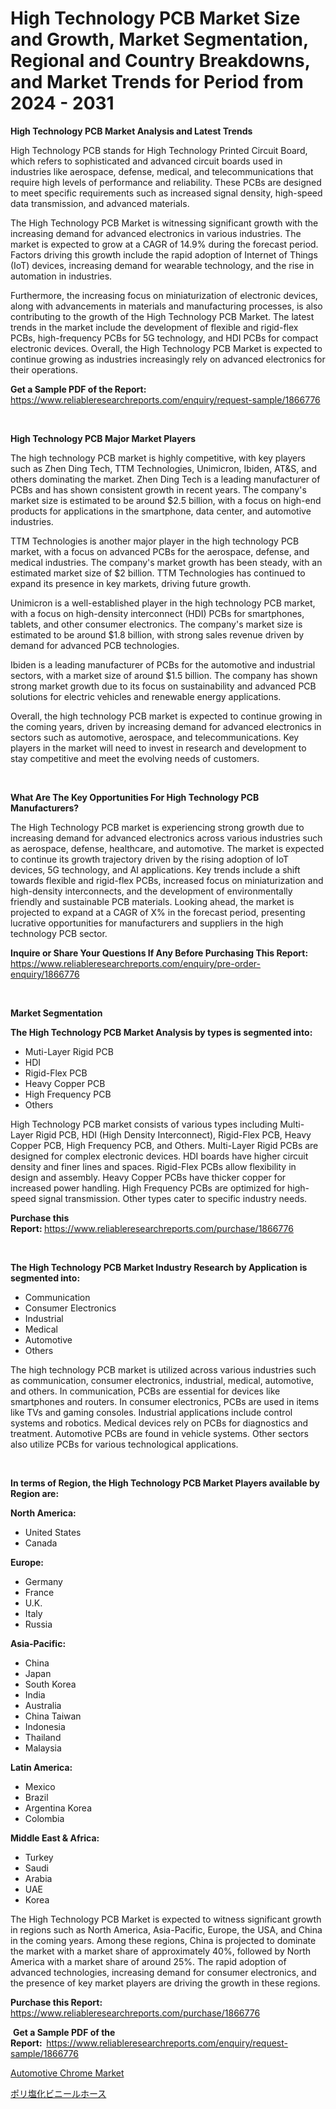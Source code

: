 <p><h1>High Technology PCB Market Size and Growth, Market Segmentation, Regional and Country Breakdowns, and Market Trends for Period from 2024 -  2031</h1></p><p><strong>High Technology PCB Market Analysis and Latest Trends</strong></p>
<p><p>High Technology PCB stands for High Technology Printed Circuit Board, which refers to sophisticated and advanced circuit boards used in industries like aerospace, defense, medical, and telecommunications that require high levels of performance and reliability. These PCBs are designed to meet specific requirements such as increased signal density, high-speed data transmission, and advanced materials.</p><p>The High Technology PCB Market is witnessing significant growth with the increasing demand for advanced electronics in various industries. The market is expected to grow at a CAGR of 14.9% during the forecast period. Factors driving this growth include the rapid adoption of Internet of Things (IoT) devices, increasing demand for wearable technology, and the rise in automation in industries.</p><p>Furthermore, the increasing focus on miniaturization of electronic devices, along with advancements in materials and manufacturing processes, is also contributing to the growth of the High Technology PCB Market. The latest trends in the market include the development of flexible and rigid-flex PCBs, high-frequency PCBs for 5G technology, and HDI PCBs for compact electronic devices. Overall, the High Technology PCB Market is expected to continue growing as industries increasingly rely on advanced electronics for their operations.</p></p>
<p><strong>Get a Sample PDF of the Report:&nbsp;</strong> <a href="https://www.reliableresearchreports.com/enquiry/request-sample/1866776">https://www.reliableresearchreports.com/enquiry/request-sample/1866776</a></p>
<p>&nbsp;</p>
<p><strong>High Technology PCB Major Market Players</strong></p>
<p><p>The high technology PCB market is highly competitive, with key players such as Zhen Ding Tech, TTM Technologies, Unimicron, Ibiden, AT&S, and others dominating the market. Zhen Ding Tech is a leading manufacturer of PCBs and has shown consistent growth in recent years. The company's market size is estimated to be around $2.5 billion, with a focus on high-end products for applications in the smartphone, data center, and automotive industries.</p><p>TTM Technologies is another major player in the high technology PCB market, with a focus on advanced PCBs for the aerospace, defense, and medical industries. The company's market growth has been steady, with an estimated market size of $2 billion. TTM Technologies has continued to expand its presence in key markets, driving future growth.</p><p>Unimicron is a well-established player in the high technology PCB market, with a focus on high-density interconnect (HDI) PCBs for smartphones, tablets, and other consumer electronics. The company's market size is estimated to be around $1.8 billion, with strong sales revenue driven by demand for advanced PCB technologies.</p><p>Ibiden is a leading manufacturer of PCBs for the automotive and industrial sectors, with a market size of around $1.5 billion. The company has shown strong market growth due to its focus on sustainability and advanced PCB solutions for electric vehicles and renewable energy applications.</p><p>Overall, the high technology PCB market is expected to continue growing in the coming years, driven by increasing demand for advanced electronics in sectors such as automotive, aerospace, and telecommunications. Key players in the market will need to invest in research and development to stay competitive and meet the evolving needs of customers.</p></p>
<p>&nbsp;</p>
<p><strong>What Are The Key Opportunities For High Technology PCB Manufacturers?</strong></p>
<p><p>The High Technology PCB market is experiencing strong growth due to increasing demand for advanced electronics across various industries such as aerospace, defense, healthcare, and automotive. The market is expected to continue its growth trajectory driven by the rising adoption of IoT devices, 5G technology, and AI applications. Key trends include a shift towards flexible and rigid-flex PCBs, increased focus on miniaturization and high-density interconnects, and the development of environmentally friendly and sustainable PCB materials. Looking ahead, the market is projected to expand at a CAGR of X% in the forecast period, presenting lucrative opportunities for manufacturers and suppliers in the high technology PCB sector.</p></p>
<p><strong>Inquire or Share Your Questions If Any Before Purchasing This Report:</strong> <a href="https://www.reliableresearchreports.com/enquiry/pre-order-enquiry/1866776">https://www.reliableresearchreports.com/enquiry/pre-order-enquiry/1866776</a></p>
<p>&nbsp;</p>
<p><strong>Market Segmentation</strong></p>
<p><strong>The High Technology PCB Market Analysis by types is segmented into:</strong></p>
<p><ul><li>Muti-Layer Rigid PCB</li><li>HDI</li><li>Rigid-Flex PCB</li><li>Heavy Copper PCB</li><li>High Frequency PCB</li><li>Others</li></ul></p>
<p><p>High Technology PCB market consists of various types including Multi-Layer Rigid PCB, HDI (High Density Interconnect), Rigid-Flex PCB, Heavy Copper PCB, High Frequency PCB, and Others. Multi-Layer Rigid PCBs are designed for complex electronic devices. HDI boards have higher circuit density and finer lines and spaces. Rigid-Flex PCBs allow flexibility in design and assembly. Heavy Copper PCBs have thicker copper for increased power handling. High Frequency PCBs are optimized for high-speed signal transmission. Other types cater to specific industry needs.</p></p>
<p><strong>Purchase this Report:&nbsp;</strong><a href="https://www.reliableresearchreports.com/purchase/1866776">https://www.reliableresearchreports.com/purchase/1866776</a></p>
<p>&nbsp;</p>
<p><strong>The High Technology PCB Market Industry Research by Application is segmented into:</strong></p>
<p><ul><li>Communication</li><li>Consumer Electronics</li><li>Industrial</li><li>Medical</li><li>Automotive</li><li>Others</li></ul></p>
<p><p>The high technology PCB market is utilized across various industries such as communication, consumer electronics, industrial, medical, automotive, and others. In communication, PCBs are essential for devices like smartphones and routers. In consumer electronics, PCBs are used in items like TVs and gaming consoles. Industrial applications include control systems and robotics. Medical devices rely on PCBs for diagnostics and treatment. Automotive PCBs are found in vehicle systems. Other sectors also utilize PCBs for various technological applications.</p></p>
<p>&nbsp;</p>
<p><strong>In terms of Region, the High Technology PCB Market Players available by Region are:</strong></p>
<p>
    <p> <strong> North America: </strong>
        <ul>
            <li>United States</li>
            <li>Canada</li>
        </ul>
        </p> 
    <p> <strong> Europe: </strong>
        <ul>
            <li>Germany</li>
            <li>France</li>
            <li>U.K.</li>
            <li>Italy</li>
            <li>Russia</li>
        </ul>
        </p> 
    <p> <strong> Asia-Pacific: </strong>
        <ul>
            <li>China</li>
            <li>Japan</li>
            <li>South Korea</li>
            <li>India</li>
            <li>Australia</li>
            <li>China Taiwan</li>
            <li>Indonesia</li>
            <li>Thailand</li>
            <li>Malaysia</li>
        </ul>
        </p> 
    <p> <strong> Latin America: </strong>
        <ul>
            <li>Mexico</li>
            <li>Brazil</li>
            <li>Argentina Korea</li>
            <li>Colombia</li>
        </ul>
        </p> 
    <p> <strong> Middle East & Africa: </strong>
        <ul>
            <li>Turkey</li>
            <li>Saudi</li>
            <li>Arabia</li>
            <li>UAE</li>
            <li>Korea</li>
        </ul>
    </p>
    </p>
<p><p>The High Technology PCB Market is expected to witness significant growth in regions such as North America, Asia-Pacific, Europe, the USA, and China in the coming years. Among these regions, China is projected to dominate the market with a market share of approximately 40%, followed by North America with a market share of around 25%. The rapid adoption of advanced technologies, increasing demand for consumer electronics, and the presence of key market players are driving the growth in these regions.</p></p>
<p><strong>Purchase this Report: </strong><a href="https://www.reliableresearchreports.com/purchase/1866776">https://www.reliableresearchreports.com/purchase/1866776</a></p>
<p>&nbsp;<strong>Get a Sample PDF of the Report:&nbsp;&nbsp;</strong><a href="https://www.reliableresearchreports.com/enquiry/request-sample/1866776">https://www.reliableresearchreports.com/enquiry/request-sample/1866776</a></p>
<p><strong></strong></p>
<p><p><a href="https://zircon-bluebell-299.notion.site/Automotive-Chrome-Market-Size-Market-Share-and-Global-Market-Analysis-Report-2024-2031-109d760623d9486098dbca4b955c43b1">Automotive Chrome Market</a></p><p><a href="https://medium.com/@maureenbiologist34/pvc%E3%83%9B%E3%83%BC%E3%82%B9%E5%B8%82%E5%A0%B4%E3%81%AE%E6%B4%9E%E5%AF%9F-%E5%B8%82%E5%A0%B4%E3%83%88%E3%83%AC%E3%83%B3%E3%83%89-%E6%88%90%E9%95%B7-2024%E5%B9%B4%E3%81%8B%E3%82%892031%E5%B9%B4%E3%81%BE%E3%81%A7%E3%81%AE%E4%BA%88%E6%B8%AC-50cfc683d5ca">ポリ塩化ビニールホース</a></p></p>